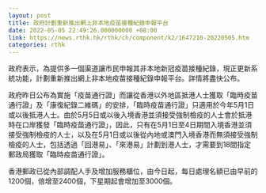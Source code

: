 ```yaml
---
layout: post
title: 政府計劃重新推出網上非本地疫苗接種紀錄申報平台
date: 2022-05-05 22:49:26.000000000 +08:00
link: https://news.rthk.hk/rthk/ch/component/k2/1647210-20220505.htm
categories: rthk
---
```


政府表示，為提供多一個渠道讓市民申報其非本地新冠疫苗接種紀錄，現正更新系統功能，計劃重新推出網上非本地疫苗接種紀錄申報平台。詳情將盡快公布。

政府昨日公布為實施「疫苗通行證」而讓從香港以外地區抵港人士獲取「臨時疫苗通行證」及「康復紀錄二維碼」的安排，「臨時疫苗通行證」只適用於今年5月1日或以後抵港人士。由於5月5日或以後入境香港並須接受強制檢疫的人士會於抵港時在口岸獲發「臨時疫苗通行證」，因此，只有在5月1日至4日期間入境香港並須接受強制檢疫的人士，以及在5月1日或以後從內地或澳門入境香港而無須接受強制檢疫的人士，包括透過「回港易」、「來港易」計劃到港人士，才需要到18間指定郵政局獲取「臨時疫苗通行證」。

香港郵政已從內部調配人手及增加服務櫃位，由今日起，每日處理名額已由早前的1200個，倍增至2400個，下星期起會增加至3000個。
